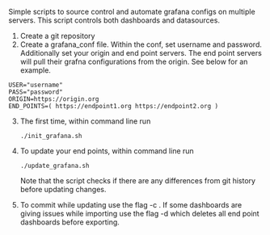 Simple scripts to source control and automate grafana configs on multiple servers.
This script controls both dashboards and datasources.

1. Create a git repository
2. Create a grafana_conf file. Within the conf, set username and password.
   Additionally set your origin  and end point servers. The end point
   servers will pull their grafna configurations from the origin. See below
   for an example.
```
USER="username"
PASS="password"
ORIGIN=https://origin.org
END_POINTS=( https://endpoint1.org https://endpoint2.org )
```

3. The first time, within command line run
   ```
   ./init_grafana.sh
   ```

4. To update your end points, within command line run
   ```
   ./update_grafana.sh
   ```
   Note that the script checks if there are any differences from git history
   before updating changes.

5. To commit while updating use the flag -c . If some dashboards are
   giving issues while importing use the flag -d which deletes all end point
   dashboards before exporting.